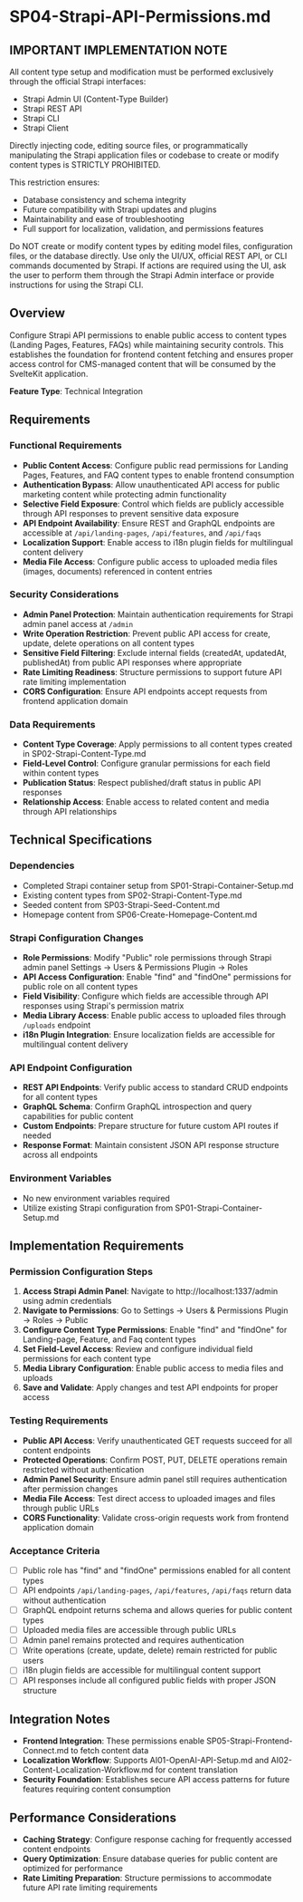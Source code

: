 # SP04-Strapi-API-Permissions.md

## IMPORTANT IMPLEMENTATION NOTE
All content type setup and modification must be performed exclusively through the official Strapi interfaces:
- Strapi Admin UI (Content-Type Builder)
- Strapi REST API
- Strapi CLI
- Strapi Client

Directly injecting code, editing source files, or programmatically manipulating the Strapi application files or codebase to create or modify content types is STRICTLY PROHIBITED.

This restriction ensures:
- Database consistency and schema integrity
- Future compatibility with Strapi updates and plugins
- Maintainability and ease of troubleshooting
- Full support for localization, validation, and permissions features

Do NOT create or modify content types by editing model files, configuration files, or the database directly. Use only the UI/UX, official REST API, or CLI commands documented by Strapi.
If actions are required using the UI, ask the user to perform them through the Strapi Admin interface or provide instructions for using the Strapi CLI.

## Overview
Configure Strapi API permissions to enable public access to content types (Landing Pages, Features, FAQs) while maintaining security controls. This establishes the foundation for frontend content fetching and ensures proper access control for CMS-managed content that will be consumed by the SvelteKit application.

**Feature Type**: Technical Integration

## Requirements

### Functional Requirements
- **Public Content Access**: Configure public read permissions for Landing Pages, Features, and FAQ content types to enable frontend consumption
- **Authentication Bypass**: Allow unauthenticated API access for public marketing content while protecting admin functionality
- **Selective Field Exposure**: Control which fields are publicly accessible through API responses to prevent sensitive data exposure
- **API Endpoint Availability**: Ensure REST and GraphQL endpoints are accessible at `/api/landing-pages`, `/api/features`, and `/api/faqs`
- **Localization Support**: Enable access to i18n plugin fields for multilingual content delivery
- **Media File Access**: Configure public access to uploaded media files (images, documents) referenced in content entries

### Security Considerations
- **Admin Panel Protection**: Maintain authentication requirements for Strapi admin panel access at `/admin`
- **Write Operation Restriction**: Prevent public API access for create, update, delete operations on all content types
- **Sensitive Field Filtering**: Exclude internal fields (createdAt, updatedAt, publishedAt) from public API responses where appropriate
- **Rate Limiting Readiness**: Structure permissions to support future API rate limiting implementation
- **CORS Configuration**: Ensure API endpoints accept requests from frontend application domain

### Data Requirements
- **Content Type Coverage**: Apply permissions to all content types created in SP02-Strapi-Content-Type.md
- **Field-Level Control**: Configure granular permissions for each field within content types
- **Publication Status**: Respect published/draft status in public API responses
- **Relationship Access**: Enable access to related content and media through API relationships

## Technical Specifications

### Dependencies
- Completed Strapi container setup from SP01-Strapi-Container-Setup.md
- Existing content types from SP02-Strapi-Content-Type.md
- Seeded content from SP03-Strapi-Seed-Content.md
- Homepage content from SP06-Create-Homepage-Content.md

### Strapi Configuration Changes
- **Role Permissions**: Modify "Public" role permissions through Strapi admin panel Settings → Users & Permissions Plugin → Roles
- **API Access Configuration**: Enable "find" and "findOne" permissions for public role on all content types
- **Field Visibility**: Configure which fields are accessible through API responses using Strapi's permission matrix
- **Media Library Access**: Enable public access to uploaded files through `/uploads` endpoint
- **i18n Plugin Integration**: Ensure localization fields are accessible for multilingual content delivery

### API Endpoint Configuration
- **REST API Endpoints**: Verify public access to standard CRUD endpoints for all content types
- **GraphQL Schema**: Confirm GraphQL introspection and query capabilities for public content
- **Custom Endpoints**: Prepare structure for future custom API routes if needed
- **Response Format**: Maintain consistent JSON API response structure across all endpoints

### Environment Variables
- No new environment variables required
- Utilize existing Strapi configuration from SP01-Strapi-Container-Setup.md

## Implementation Requirements

### Permission Configuration Steps
1. **Access Strapi Admin Panel**: Navigate to http://localhost:1337/admin using admin credentials
2. **Navigate to Permissions**: Go to Settings → Users & Permissions Plugin → Roles → Public
3. **Configure Content Type Permissions**: Enable "find" and "findOne" for Landing-page, Feature, and Faq content types
4. **Set Field-Level Access**: Review and configure individual field permissions for each content type
5. **Media Library Configuration**: Enable public access to media files and uploads
6. **Save and Validate**: Apply changes and test API endpoints for proper access

### Testing Requirements
- **Public API Access**: Verify unauthenticated GET requests succeed for all content endpoints
- **Protected Operations**: Confirm POST, PUT, DELETE operations remain restricted without authentication
- **Admin Panel Security**: Ensure admin panel still requires authentication after permission changes
- **Media File Access**: Test direct access to uploaded images and files through public URLs
- **CORS Functionality**: Validate cross-origin requests work from frontend application domain

### Acceptance Criteria
- [ ] Public role has "find" and "findOne" permissions enabled for all content types
- [ ] API endpoints `/api/landing-pages`, `/api/features`, `/api/faqs` return data without authentication
- [ ] GraphQL endpoint returns schema and allows queries for public content types
- [ ] Uploaded media files are accessible through public URLs
- [ ] Admin panel remains protected and requires authentication
- [ ] Write operations (create, update, delete) remain restricted for public users
- [ ] i18n plugin fields are accessible for multilingual content support
- [ ] API responses include all configured public fields with proper JSON structure

## Integration Notes
- **Frontend Integration**: These permissions enable SP05-Strapi-Frontend-Connect.md to fetch content data
- **Localization Workflow**: Supports AI01-OpenAI-API-Setup.md and AI02-Content-Localization-Workflow.md for content translation
- **Security Foundation**: Establishes secure API access patterns for future features requiring content consumption

## Performance Considerations
- **Caching Strategy**: Configure response caching for frequently accessed content endpoints
- **Query Optimization**: Ensure database queries for public content are optimized for performance
- **Rate Limiting Preparation**: Structure permissions to accommodate future API rate limiting requirements
